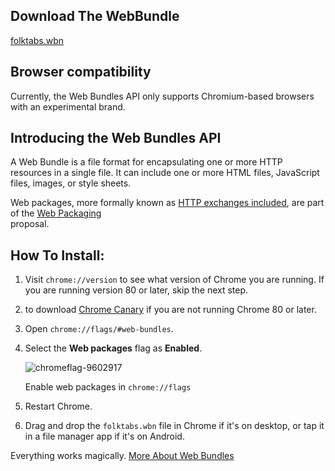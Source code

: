 Download The WebBundle
---------------------

[folktabs.wbn](https://github.com/nidhhoggr/sackpipa-player/releases/download/1.0.0/folktabs.wbn)

Browser compatibility
---------------------

Currently, the Web Bundles API only supports Chromium-based browsers with an experimental brand.

Introducing the Web Bundles API
-------------------------------

A Web Bundle is a file format for encapsulating one or more HTTP resources in a single file. It can include one or more HTML files, JavaScript files, images, or style sheets.

Web packages, more formally known as [HTTP exchanges included](https://wicg.github.io/webpackage/draft-yasskin-wpack-bundled-exchanges.html), are part of the [Web Packaging](https://github.com/WICG/webpackage)  
proposal.

How To Install:
------------------------

1.  Visit `chrome://version` to see what version of Chrome you are running. If you are running version 80 or later, skip the next step.
    
2.  to download [Chrome Canary](https://www.google.com/chrome/canary/) if you are not running Chrome 80 or later.
    
3.  Open `chrome://flags/#web-bundles`.
    
4.  Select the **Web packages** flag as **Enabled**.
    
    ![chromeflag-9602917](https://www.folktabs.com/chromeflag-9602917.png)
    
    Enable web packages in `chrome://flags`  
    
5.  Restart Chrome.
    
6.  Drag and drop the `folktabs.wbn` file in Chrome if it's on desktop, or tap it in a file manager app if it's on Android.
    

Everything works magically.
[More About Web Bundles](https://web.dev/web-bundles/)

